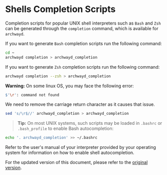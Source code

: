 # Shells Completion Scripts

Completion scripts for popular UNIX shell interpreters such as `Bash` and `Zsh`
can be generated through the `completion` command, which is available for `archwayd`.

If you want to generate `Bash` completion scripts run the following command:

```bash
cd ~
archwayd completion > archwayd_completion
```

If you want to generate `Zsh` completion scripts run the following command:

```bash
archwayd completion --zsh > archwayd_completion
```

**Warning:** On some linux OS, you may face the following error:

```sh
$'\r': command not found
```
We need to remove the carriage return character as it causes that issue.

```bash
sed 's/\r$//' archwayd_completion > archwayd_completion
```

>**Tip:**
On most UNIX systems, such scripts may be loaded in `.bashrc` or
`.bash_profile` to enable Bash autocompletion:

```bash
echo '. archwayd_completion' >> ~/.bashrc
```

Refer to the user's manual of your interpreter provided by your
operating system for information on how to enable shell autocompletion.

For the updated version of this document, please refer to the [original version](https://github.com/cosmos/gaia/blob/main/docs/resources/gaiad.md#shells-completion-scripts).
